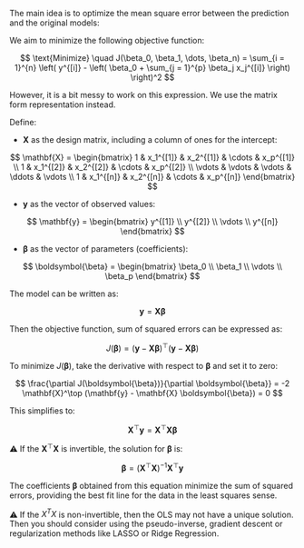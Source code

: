 The main idea is to optimize the mean square error between the prediction and the original models:

We aim to minimize the following objective function:

$$
\text{Minimize} \quad J(\beta_0, \beta_1, \dots, \beta_n) = \sum_{i = 1}^{n} \left( y^{[i]} - \left( \beta_0 + \sum_{j = 1}^{p} \beta_j x_j^{[i]} \right) \right)^2
$$

However, it is a bit messy to work on this expression. We use the matrix form representation instead.

Define:
- $\mathbf{X}$ as the design matrix, including a column of ones for the intercept:

$$
\mathbf{X} = \begin{bmatrix}
1 & x_1^{[1]} & x_2^{[1]} & \cdots & x_p^{[1]} \\
1 & x_1^{[2]} & x_2^{[2]} & \cdots & x_p^{[2]} \\
\vdots & \vdots & \vdots & \ddots & \vdots \\
1 & x_1^{[n]} & x_2^{[n]} & \cdots & x_p^{[n]}
\end{bmatrix}
$$
  
- $\mathbf{y}$ as the vector of observed values:
  
$$
\mathbf{y} = \begin{bmatrix}
y^{[1]} \\
y^{[2]} \\
\vdots \\
y^{[n]}
\end{bmatrix}
$$
  
- $\boldsymbol{\beta}$ as the vector of parameters (coefficients):

$$
\boldsymbol{\beta} = \begin{bmatrix}
\beta_0 \\
\beta_1 \\
\vdots \\
\beta_p
\end{bmatrix}
$$

The model can be written as:

$$
\mathbf{y} = \mathbf{X} \boldsymbol{\beta}
$$

Then the objective function, sum of squared errors can be expressed as:

$$
J(\boldsymbol{\beta}) = (\mathbf{y} - \mathbf{X} \boldsymbol{\beta})^\top (\mathbf{y} - \mathbf{X} \boldsymbol{\beta})
$$

To minimize $J(\boldsymbol{\beta})$, take the derivative with respect to $\boldsymbol{\beta}$ and set it to zero:

$$
\frac{\partial J(\boldsymbol{\beta})}{\partial \boldsymbol{\beta}} = -2 \mathbf{X}^\top (\mathbf{y} - \mathbf{X} \boldsymbol{\beta}) = 0
$$

This simplifies to:

$$
\mathbf{X}^\top \mathbf{y} = \mathbf{X}^\top \mathbf{X} \boldsymbol{\beta}
$$

⚠️ If the $\mathbf{X}^\top \mathbf{X}$ is invertible, the solution for $\boldsymbol{\beta}$ is:

$$
\boldsymbol{\beta} = (\mathbf{X}^\top \mathbf{X})^{-1} \mathbf{X}^\top \mathbf{y}
$$

The coefficients $\boldsymbol{\beta}$ obtained from this equation minimize the sum of squared errors, providing the best fit line for the data in the least squares sense.

⚠️ If the $X^TX$ is non-invertible, then the OLS may not have a unique solution. Then you should consider using the pseudo-inverse, gradient descent or regularization methods like LASSO or Ridge Regression.
